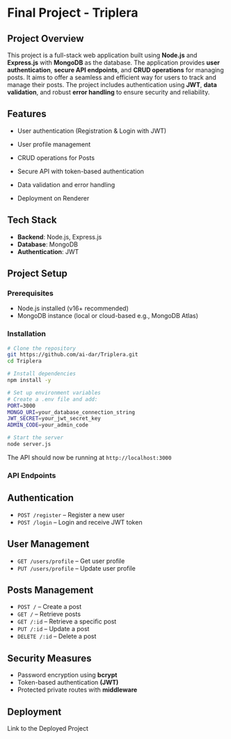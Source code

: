 # **Final Project - Triplera**

## **Project Overview**


This project is a full-stack web application built using **Node.js** and **Express.js** with **MongoDB** as the database. The application provides **user authentication**, **secure API endpoints**, and **CRUD operations** for managing posts. It aims to offer a seamless and efficient way for users to track and manage their posts. The project includes authentication using **JWT**, **data validation**, and robust **error handling** to ensure security and reliability.



## **Features**

- User authentication (Registration & Login with JWT)

- User profile management

- CRUD operations for Posts

- Secure API with token-based authentication

- Data validation and error handling

- Deployment on Renderer

## Tech Stack

- **Backend**: Node.js, Express.js
- **Database**: MongoDB
- **Authentication**: JWT

## Project Setup
### Prerequisites
- Node.js installed (v16+ recommended)
- MongoDB instance (local or cloud-based e.g., MongoDB Atlas)

### Installation
```sh
# Clone the repository
git https://github.com/ai-dar/Triplera.git
cd Triplera

# Install dependencies
npm install -y

# Set up environment variables
# Create a .env file and add:
PORT=3000
MONGO_URI=your_database_connection_string
JWT_SECRET=your_jwt_secret_key
ADMIN_CODE=your_admin_code

# Start the server
node server.js
```

The API should now be running at `http://localhost:3000`

### API Endpoints

## Authentication
- `POST /register` – Register a new user
- `POST /login` – Login and receive JWT token

## User Management
- `GET /users/profile` – Get user profile
- `PUT /users/profile` – Update user profile

## Posts Management
- `POST /` – Create a post
- `GET /` – Retrieve posts
- `GET /:id` – Retrieve a specific post
- `PUT /:id` – Update a post
- `DELETE /:id` – Delete a post

## Security Measures
- Password encryption using **bcrypt**
- Token-based authentication **(JWT)**
- Protected private routes with **middleware**

## Deployment
Link to the Deployed Project